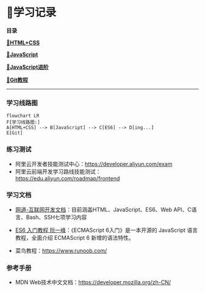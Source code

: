 # 📑学习记录

**目录**

[**📕HTML+CSS**](web/)

[📕**JavaScript**](JavaScript/)

[📕**JavaScript进阶**](JavaScript_advanced/)

[**📕Git教程**](git/)



---



### 学习线路图

```mermaid
flowchart LR
F[学习线路图:]
A[HTML+CSS] --> B[JavaScript] --> C[ES6] --> D[ing...]
E[Git]
```



### 练习测试

- 阿里云开发者技能测试中心：https://developer.aliyun.com/exam
- 阿里云前端开发学习路线技能测试：https://edu.aliyun.com/roadmap/frontend

### 学习文档

- [网道-互联网开发文档](https://wangdoc.com/)：目前涵盖HTML、JavaScript、ES6、Web API、C语言、Bash、SSH七项学习内容


- [ES6 入门教程 阮一峰](https://es6.ruanyifeng.com/)：《ECMAScript 6入门》是一本开源的 JavaScript 语言教程，全面介绍 ECMAScript 6 新增的语法特性。
- 菜鸟教程：https://www.runoob.com/



### 参考手册

- MDN Web技术中文文档：https://developer.mozilla.org/zh-CN/
